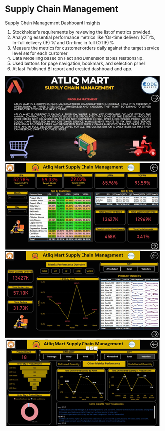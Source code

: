 # Supply Chain Management 


 Supply Chain Management Dashboard Insights

1. Stockholder’s requirements by reviewing the list of metrics provided.  
2. Analyzing essential performance metrics like ‘On-time delivery (OT)%, In-full delivery (IF) %’ and On-time in full (OTIF) %
3. Measure the metrics for customer orders daily against the target service level set for each customer
4. Data Modelling based on Fact and Dimension tables relationship. 
5. Used buttons for page navigation, bookmark, and selection panel
6. At last Published BI report and created dashboard and app.

<p align="center">
   <img src="https://github.com/chb005/Resume-Project/blob/main/Supply%20Chain%20Management%20Dashboard/homeq.jpg" width="750" title="hover text">
  <img src="https://github.com/chb005/Resume-Project/blob/main/Supply%20Chain%20Management%20Dashboard/1.jpg" width="750" title="hover text">
  <img src="https://github.com/chb005/Resume-Project/blob/main/Supply%20Chain%20Management%20Dashboard/3.jpg" width="750" title="hover text">
  <img src="https://github.com/chb005/Resume-Project/blob/main/Supply%20Chain%20Management%20Dashboard/4.jpg" width="750" title="hover text">
</p>
